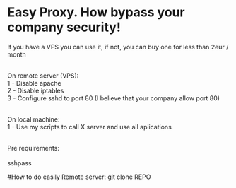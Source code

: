 # Easy Proxy. How bypass your company security!

If you have a VPS you can use it, if not, you can buy one for less than 2eur / month <br><br>

On remote server (VPS):<br>
1 - Disable apache<br>
2 - Disable iptables<br>
3 - Configure sshd to port 80 (I believe that your company allow port 80)<br><br>

On local machine:<br>
1 - Use my scripts to call X server and use all aplications<br><br>

Pre requirements:<br><br>
sshpass<br>

#How to do easily
Remote server:
git clone REPO

